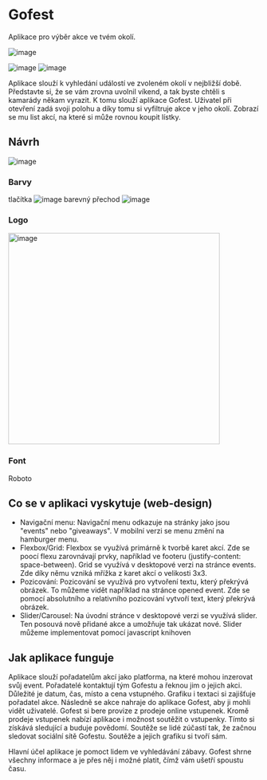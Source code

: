 # Gofest #
Aplikace pro výběr akce ve tvém okolí.

![image](https://github.com/pslib-cz/2023-l4-web-mockupapp-StepanJakubec/assets/107682109/0863052e-2fba-49bf-af9a-8297fb484573)

![image](https://github.com/pslib-cz/2023-l4-web-mockupapp-StepanJakubec/assets/107682109/4ac941e4-6354-4af7-a86a-ba7ecb05f0e8) ![image](https://github.com/pslib-cz/2023-l4-web-mockupapp-StepanJakubec/assets/107682109/63dc8360-2e0f-4402-a077-71029620ada4)

Aplikace slouží k vyhledání událostí ve zvoleném okolí v nejbližší době. Představte si, že se vám zrovna uvolnil víkend, a tak byste chtěli s kamarády někam vyrazit. K tomu slouží aplikace Gofest. Uživatel při otevření zadá svoji polohu a díky tomu si vyfiltruje akce v jeho okolí. Zobrazí se mu list akcí, na které si může rovnou koupit lístky. 

## Návrh ##
![image](https://github.com/pslib-cz/2023-l4-web-mockupapp-StepanJakubec/assets/107682109/0ef7e181-e0e4-4ec8-8fd6-4733a2187c95)

### Barvy ###
tlačítka ![image](https://github.com/pslib-cz/2023-l4-web-mockupapp-StepanJakubec/assets/107682109/c4313908-df33-43e4-b702-3af6f6df6d56) barevný přechod ![image](https://github.com/pslib-cz/2023-l4-web-mockupapp-StepanJakubec/assets/107682109/065736c0-07e2-4152-9c2a-bc806b52f2a1)

### Logo ###
<img width="424" alt="image" src="https://github.com/pslib-cz/2023-l4-web-mockupapp-StepanJakubec/assets/107682109/6afaeaa3-5d4e-429a-bd0b-ed9d0d532960">


### Font ###
Roboto

## Co se v aplikaci vyskytuje (web-design) ##
* Navigační menu: Navigační menu odkazuje na stránky jako jsou "events" nebo "giveaways". V mobilní verzi se menu změní na hamburger menu.
* Flexbox/Grid: Flexbox se využívá primárně k tvorbě karet akcí. Zde se poocí flexu zarovnávají prvky, například ve footeru (justify-content: space-between). Grid se využívá v desktopové verzi na stránce events. Zde díky němu vzniká mřížka z karet akcí o velikosti 3x3. 
* Pozicování: Pozicování se využívá pro vytvoření textu, který překrývá obrázek. To můžeme vidět například na stránce opened event. Zde se pomocí absolutního a relativního pozicování vytvoří text, který překrývá obrázek.
* Slider/Carousel: Na úvodní stránce v desktopové verzi se využívá slider. Ten posouvá nově přidané akce a umožňuje tak ukázat nové. Slider můžeme implementovat pomocí javascript knihoven

## Jak aplikace funguje ##
Aplikace slouží pořadatelům akcí jako platforma, na které mohou inzerovat svůj event. Pořadatelé kontaktují tým Gofestu a řeknou jim o jejich akci. Důležité je datum, čas, místo a cena vstupného. Grafiku i textaci si zajišťuje pořadatel akce. Následně se akce nahraje do aplikace Gofest, aby ji mohli vidět uživatelé. Gofest si bere provize z prodeje online vstupenek. Kromě prodeje vstupenek nabízí aplikace i možnost soutěžit o vstupenky. Tímto si získává sledující a buduje povědomí. Soutěže se lidé zúčastí tak, že začnou sledovat sociální sítě Gofestu. Soutěže a jejich grafiku si tvoří sám.

Hlavní účel aplikace je pomoct lidem ve vyhledávání zábavy. Gofest shrne všechny informace a je přes něj i možné platit, čímž vám ušetří spoustu času.
